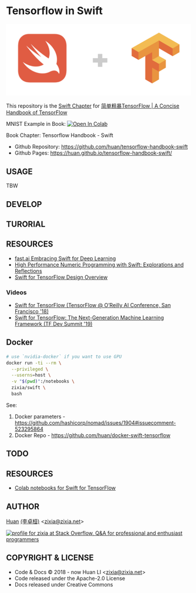 # Tensorflow in Swift

![Swift for Tensorflow](docs/images/swift-tensorflow.png)

This repository is the [Swift Chapter](https://tf.wiki/zh/appendix/swift.html) for [简单粗暴TensorFlow | A Concise Handbook of TensorFlow](https://tf.wiki)

MNIST Example in Book: [![Open In Colab](https://colab.research.google.com/assets/colab-badge.svg)](https://colab.research.google.com/github/huan/tensorflow-handbook-swift/blob/master/swift-for-tensorflow-mnist-example.ipynb)

Book Chapter: Tensorflow Handbook - Swift

- Github Repository: <https://github.com/huan/tensorflow-handbook-swift>
- Github Pages: <https://huan.github.io/tensorflow-handbook-swift/>

## USAGE

TBW

## DEVELOP

## TURORIAL

## RESOURCES

- [fast.ai Embracing Swift for Deep Learning](https://www.fast.ai/2019/03/06/fastai-swift/)
- [High Performance Numeric Programming with Swift: Explorations and Reflections](https://www.fast.ai/2019/01/10/swift-numerics/)
- [Swift for TensorFlow Design Overview](https://github.com/tensorflow/swift/blob/master/docs/DesignOverview.md)

### Videos

- [Swift for TensorFlow (TensorFlow @ O’Reilly AI Conference, San Francisco '18)](https://www.youtube.com/watch?v=mu0j4Gd2YY8)
- [Swift for TensorFlow: The Next-Generation Machine Learning Framework (TF Dev Summit '19)](https://www.youtube.com/watch?v=s65BigoMV_I)

## Docker

```sh
# use `nvidia-docker` if you want to use GPU
docker run -ti --rm \
  --privileged \
  --userns=host \
  -v "$(pwd)":/notebooks \
  zixia/swift \
  bash
```

See: 

1. Docker parameters - <https://github.com/hashicorp/nomad/issues/1904#issuecomment-523295864>
1. Docker Repo - <https://github.com/huan/docker-swift-tensorflow>

## TODO

## RESOURCES

* [Colab notebooks for Swift for TensorFlow](https://github.com/zaidalyafeai/Swift4TF)
## AUTHOR

[Huan](https://github.com/huan) [(李卓桓)](https://linkedin.com/in/zixia) \<zixia@zixia.net\>

<a href="http://stackoverflow.com/users/1123955/zixia">
  <img src="http://stackoverflow.com/users/flair/1123955.png" width="208" height="58" alt="profile for zixia at Stack Overflow, Q&amp;A for professional and enthusiast programmers" title="profile for zixia at Stack Overflow, Q&amp;A for professional and enthusiast programmers">
</a>

## COPYRIGHT & LICENSE

- Code & Docs © 2018 - now Huan LI \<zixia@zixia.net\>
- Code released under the Apache-2.0 License
- Docs released under Creative Commons

